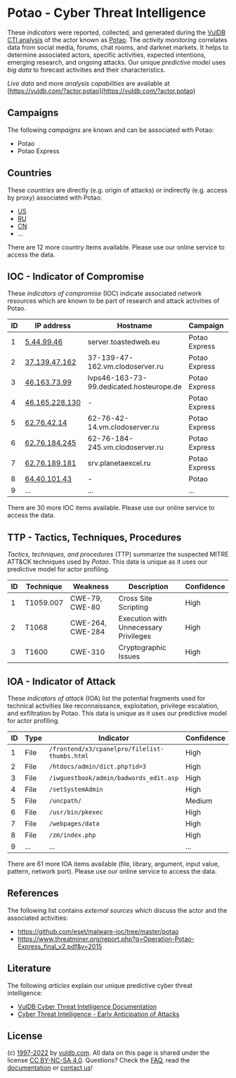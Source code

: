 # Potao - Cyber Threat Intelligence

These _indicators_ were reported, collected, and generated during the [VulDB CTI analysis](https://vuldb.com/?kb.cti) of the actor known as [Potao](https://vuldb.com/?actor.potao). The _activity monitoring_ correlates data from social media, forums, chat rooms, and darknet markets. It helps to determine associated actors, specific activities, expected intentions, emerging research, and ongoing attacks. Our unique _predictive model_ uses _big data_ to forecast activities and their characteristics.

_Live data_ and more _analysis capabilities_ are available at [https://vuldb.com/?actor.potao](https://vuldb.com/?actor.potao)

## Campaigns

The following _campaigns_ are known and can be associated with Potao:

* Potao
* Potao Express

## Countries

These _countries_ are directly (e.g. origin of attacks) or indirectly (e.g. access by proxy) associated with Potao:

* [US](https://vuldb.com/?country.us)
* [RU](https://vuldb.com/?country.ru)
* [CN](https://vuldb.com/?country.cn)
* ...

There are 12 more country items available. Please use our online service to access the data.

## IOC - Indicator of Compromise

These _indicators of compromise_ (IOC) indicate associated network resources which are known to be part of research and attack activities of Potao.

ID | IP address | Hostname | Campaign | Confidence
-- | ---------- | -------- | -------- | ----------
1 | [5.44.99.46](https://vuldb.com/?ip.5.44.99.46) | server.toastedweb.eu | Potao Express | High
2 | [37.139.47.162](https://vuldb.com/?ip.37.139.47.162) | 37-139-47-162.vm.clodoserver.ru | Potao Express | High
3 | [46.163.73.99](https://vuldb.com/?ip.46.163.73.99) | lvps46-163-73-99.dedicated.hosteurope.de | Potao Express | High
4 | [46.165.228.130](https://vuldb.com/?ip.46.165.228.130) | - | Potao Express | High
5 | [62.76.42.14](https://vuldb.com/?ip.62.76.42.14) | 62-76-42-14.vm.clodoserver.ru | Potao Express | High
6 | [62.76.184.245](https://vuldb.com/?ip.62.76.184.245) | 62-76-184-245.vm.clodoserver.ru | Potao Express | High
7 | [62.76.189.181](https://vuldb.com/?ip.62.76.189.181) | srv.planetaexcel.ru | Potao Express | High
8 | [64.40.101.43](https://vuldb.com/?ip.64.40.101.43) | - | Potao | High
9 | ... | ... | ... | ...

There are 30 more IOC items available. Please use our online service to access the data.

## TTP - Tactics, Techniques, Procedures

_Tactics, techniques, and procedures_ (TTP) summarize the suspected MITRE ATT&CK techniques used by _Potao_. This data is unique as it uses our predictive model for actor profiling.

ID | Technique | Weakness | Description | Confidence
-- | --------- | -------- | ----------- | ----------
1 | T1059.007 | CWE-79, CWE-80 | Cross Site Scripting | High
2 | T1068 | CWE-264, CWE-284 | Execution with Unnecessary Privileges | High
3 | T1600 | CWE-310 | Cryptographic Issues | High

## IOA - Indicator of Attack

These _indicators of attack_ (IOA) list the potential fragments used for technical activities like reconnaissance, exploitation, privilege escalation, and exfiltration by Potao. This data is unique as it uses our predictive model for actor profiling.

ID | Type | Indicator | Confidence
-- | ---- | --------- | ----------
1 | File | `/frontend/x3/cpanelpro/filelist-thumbs.html` | High
2 | File | `/htdocs/admin/dict.php?id=3` | High
3 | File | `/iwguestbook/admin/badwords_edit.asp` | High
4 | File | `/setSystemAdmin` | High
5 | File | `/uncpath/` | Medium
6 | File | `/usr/bin/pkexec` | High
7 | File | `/webpages/data` | High
8 | File | `/zm/index.php` | High
9 | ... | ... | ...

There are 61 more IOA items available (file, library, argument, input value, pattern, network port). Please use our online service to access the data.

## References

The following list contains _external sources_ which discuss the actor and the associated activities:

* https://github.com/eset/malware-ioc/tree/master/potao
* https://www.threatminer.org/report.php?q=Operation-Potao-Express_final_v2.pdf&y=2015

## Literature

The following _articles_ explain our unique predictive cyber threat intelligence:

* [VulDB Cyber Threat Intelligence Documentation](https://vuldb.com/?kb.cti)
* [Cyber Threat Intelligence - Early Anticipation of Attacks](https://www.scip.ch/en/?labs.20201022)

## License

(c) [1997-2022](https://vuldb.com/?kb.changelog) by [vuldb.com](https://vuldb.com/?kb.about). All data on this page is shared under the license [CC BY-NC-SA 4.0](https://creativecommons.org/licenses/by-nc-sa/4.0/). Questions? Check the [FAQ](https://vuldb.com/?kb.faq), read the [documentation](https://vuldb.com/?kb) or [contact us](https://vuldb.com/?contact)!
